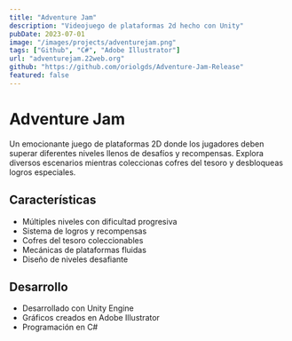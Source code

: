 ```yaml
---
title: "Adventure Jam"
description: "Videojuego de plataformas 2d hecho con Unity"
pubDate: 2023-07-01
image: "/images/projects/adventurejam.png"
tags: ["Github", "C#", "Adobe Illustrator"]
url: "adventurejam.22web.org"
github: "https://github.com/oriolgds/Adventure-Jam-Release"
featured: false
---
```


# Adventure Jam

Un emocionante juego de plataformas 2D donde los jugadores deben superar diferentes niveles llenos de desafíos y recompensas. Explora diversos escenarios mientras coleccionas cofres del tesoro y desbloqueas logros especiales.

## Características

- Múltiples niveles con dificultad progresiva
- Sistema de logros y recompensas
- Cofres del tesoro coleccionables
- Mecánicas de plataformas fluidas
- Diseño de niveles desafiante

## Desarrollo

- Desarrollado con Unity Engine
- Gráficos creados en Adobe Illustrator
- Programación en C#